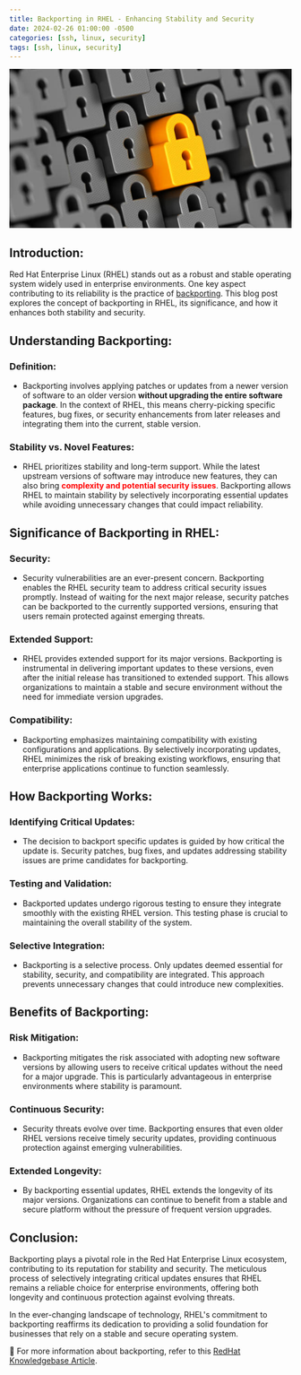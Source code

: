 ```yaml
---
title: Backporting in RHEL - Enhancing Stability and Security
date: 2024-02-26 01:00:00 -0500
categories: [ssh, linux, security]
tags: [ssh, linux, security]
---
```


![Backporting in RHEL - Enhancing Stability and Security](/assets/img/posts/2024/backporting_in_rhel/backporting_in_rhel.jpg)


## Introduction:

Red Hat Enterprise Linux (RHEL) stands out as a robust and stable operating system widely used in enterprise environments. One key aspect contributing to its reliability is the practice of [backporting](https://access.redhat.com/security/updates/backporting). This blog post explores the concept of backporting in RHEL, its significance, and how it enhances both stability and security.

## Understanding Backporting:

### **Definition:**
   - Backporting involves applying patches or updates from a newer version of software to an older version **without upgrading the entire software package**. In the context of RHEL, this means cherry-picking specific features, bug fixes, or security enhancements from later releases and integrating them into the current, stable version.

### **Stability vs. Novel Features:**
   - RHEL prioritizes stability and long-term support. While the latest upstream versions of software may introduce new features, they can also bring **<span style="color: red;">complexity and potential security issues</span>**. Backporting allows RHEL to maintain stability by selectively incorporating essential updates while avoiding unnecessary changes that could impact reliability.

## Significance of Backporting in RHEL:

### **Security:**
   - Security vulnerabilities are an ever-present concern. Backporting enables the RHEL security team to address critical security issues promptly. Instead of waiting for the next major release, security patches can be backported to the currently supported versions, ensuring that users remain protected against emerging threats.

### **Extended Support:**
   - RHEL provides extended support for its major versions. Backporting is instrumental in delivering important updates to these versions, even after the initial release has transitioned to extended support. This allows organizations to maintain a stable and secure environment without the need for immediate version upgrades.

### **Compatibility:**
   - Backporting emphasizes maintaining compatibility with existing configurations and applications. By selectively incorporating updates, RHEL minimizes the risk of breaking existing workflows, ensuring that enterprise applications continue to function seamlessly.

## How Backporting Works:

### **Identifying Critical Updates:**
   - The decision to backport specific updates is guided by how critical the update is. Security patches, bug fixes, and updates addressing stability issues are prime candidates for backporting.

### **Testing and Validation:**
   - Backported updates undergo rigorous testing to ensure they integrate smoothly with the existing RHEL version. This testing phase is crucial to maintaining the overall stability of the system.

### **Selective Integration:**
   - Backporting is a selective process. Only updates deemed essential for stability, security, and compatibility are integrated. This approach prevents unnecessary changes that could introduce new complexities.

## Benefits of Backporting:

### **Risk Mitigation:**
   - Backporting mitigates the risk associated with adopting new software versions by allowing users to receive critical updates without the need for a major upgrade. This is particularly advantageous in enterprise environments where stability is paramount.

### **Continuous Security:**
   - Security threats evolve over time. Backporting ensures that even older RHEL versions receive timely security updates, providing continuous protection against emerging vulnerabilities.

### **Extended Longevity:**
   - By backporting essential updates, RHEL extends the longevity of its major versions. Organizations can continue to benefit from a stable and secure platform without the pressure of frequent version upgrades.

## Conclusion:

Backporting plays a pivotal role in the Red Hat Enterprise Linux ecosystem, contributing to its reputation for stability and security. The meticulous process of selectively integrating critical updates ensures that RHEL remains a reliable choice for enterprise environments, offering both longevity and continuous protection against evolving threats.

In the ever-changing landscape of technology, RHEL's commitment to backporting reaffirms its dedication to providing a solid foundation for businesses that rely on a stable and secure operating system.


📝 For more information about backporting, refer to this [RedHat Knowledgebase Article](https://access.redhat.com/solutions/57665).
